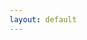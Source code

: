 ```yaml
---
layout: default
---
```


<div :class = "shadow.state" id = "app">
    <state-view :shadow = "shadow" :ready = "ready"></state-view>
    <google-login></google-login>
    <time-d-three :movements = "movements" :strategies = "strategies" :ready = "ready"></time-d-three>
    <alarm-controls :shadow = "shadow" :presence = "presence" :ready = "ready"></alarm-controls>
    <version-stamp :cache = "cache"></version-stamp>
</div>
<script src="js/main.js"></script>


